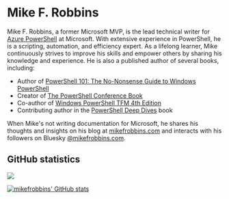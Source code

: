 # Mike F. Robbins

Mike F. Robbins, a former Microsoft MVP, is the lead technical writer for
[Azure PowerShell][azure-powershell] at Microsoft. With extensive experience in PowerShell, he is a
scripting, automation, and efficiency expert. As a lifelong learner, Mike continuously strives to
improve his skills and empower others by sharing his knowledge and experience. He is also a
published author of several books, including:

- Author of [PowerShell 101: The No-Nonsense Guide to Windows PowerShell][powershell-101]
- Creator of [The PowerShell Conference Book][the-powershell-conference-book]
- Co-author of [Windows PowerShell TFM 4th Edition][windows-powershell-tfm-4]
- Contributing author in the [PowerShell Deep Dives][powershell-deep-dives] book

When Mike's not writing documentation for Microsoft, he shares his thoughts and insights on his blog
at [mikefrobbins.com][mikefrobbins-com] and interacts with his followers on Bluesky
[@mikefrobbins.com][mikefrobbins-bluesky].

## GitHub statistics

![](https://komarev.com/ghpvc/?username=mikefrobbins)

[![mikefrobbins' GitHub stats](https://github-readme-stats.vercel.app/api?username=mikefrobbins&count_private=true&hide=issues,contribs&show_icons=true)](https://github.com/anuraghazra/github-readme-stats)

<!-- link references -->

[azure-powershell]: https://aka.ms/azps
[powershell-101]: https://leanpub.com/powershell101
[the-powershell-conference-book]: https://leanpub.com/powershell-conference-book
[windows-powershell-tfm-4]: https://www.sapien.com/books_training/Windows-PowerShell-4
[powershell-deep-dives]: https://www.manning.com/books/powershell-deep-dives
[mikefrobbins-com]: https://mikefrobbins.com/
[mikefrobbins-bluesky]: https://bsky.app/profile/mikefrobbins.com
